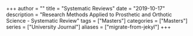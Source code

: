 +++
author = ""
title = "Systematic Reviews"
date = "2019-10-17"
description = "Research Methods Applied to Prosthetic and Orthotic Science - Systematic Review"
tags = ["Masters"]
categories = ["Masters"]
series = ["University Journal"]
aliases = ["migrate-from-jekyl"]
+++

